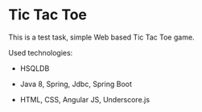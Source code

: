 # Tic Tac Toe
This is a test task, simple Web based Tic Tac Toe game.

Used technologies:

 - HSQLDB

 - Java 8, Spring, Jdbc, Spring Boot 

 - HTML, CSS, Angular JS, Underscore.js

